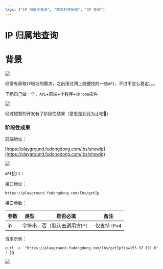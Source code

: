 ```yaml
---
tags: ["IP 归属地查询", "敖武的游乐园", "IP 查询"]
---
```

# IP 归属地查询

# 背景

![](https://fudongdong-statics.oss-cn-beijing.aliyuncs.com/images/20220409/b0ee56ce038a47889d283820bdda759f.png?x-oss-process=image/resize,w_800/quality,q_80)

经常有获取`IP`地址的需求，之前用过网上随便找的一些`API`，不过不怎么稳定。。。

干脆自己做一个，`API`+前端+小程序+`chrome`插件

![](https://fudongdong-statics.oss-cn-beijing.aliyuncs.com/images/20220409/c42d3008d9ac405aad02c456cc2a7a88.png?x-oss-process=image/resize,w_800/quality,q_80)

经过短暂的开发有了阶段性结果（意思是到此为止吧🤣)

### 阶段性成果

前端地址：

[https://playground.fudongdong.com/lbs/showIp](https://playground.fudongdong.com/lbs/showIp)

![](https://fudongdong-statics.oss-cn-beijing.aliyuncs.com/images/20220409/038dadb133ee4a1285876a634ee48b40.png?x-oss-process=image/resize,w_800/quality,q_80)

`API`接口：

接口地址：
```
https://playground.fudongdong.com/lbs/getIp
```

接口参数：

| 参数  | 类型  | 是否必填        | 备注       |
|-----|-----|-------------|----------|
| ip  | 字符串 | 否（默认去调用方IP） | 仅支持 IPv4 |

请求示例：

```shell
curl -s  "https://playground.fudongdong.com/lbs/getIp?ip=153.37.191.6"  | jq
```

![](https://fudongdong-statics.oss-cn-beijing.aliyuncs.com/images/20220409/9c59a855d7a542388c94ccb4c7d035f0.png?x-oss-process=image/resize,w_800/quality,q_80)
